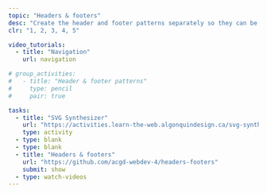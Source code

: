 ```yaml
---
topic: "Headers & footers"
desc: "Create the header and footer patterns separately so they can be tested and reused."
clr: "1, 2, 3, 4, 5"

video_tutorials:
  - title: "Navigation"
    url: navigation

# group_activities:
#   - title: "Header & footer patterns"
#     type: pencil
#     pair: true

tasks:
  - title: "SVG Synthesizer"
    url: "https://activities.learn-the-web.algonquindesign.ca/svg-synthesizer/"
    type: activity
  - type: blank
  - type: blank
  - title: "Headers & footers"
    url: "https://github.com/acgd-webdev-4/headers-footers"
    submit: show
  - type: watch-videos
---
```

